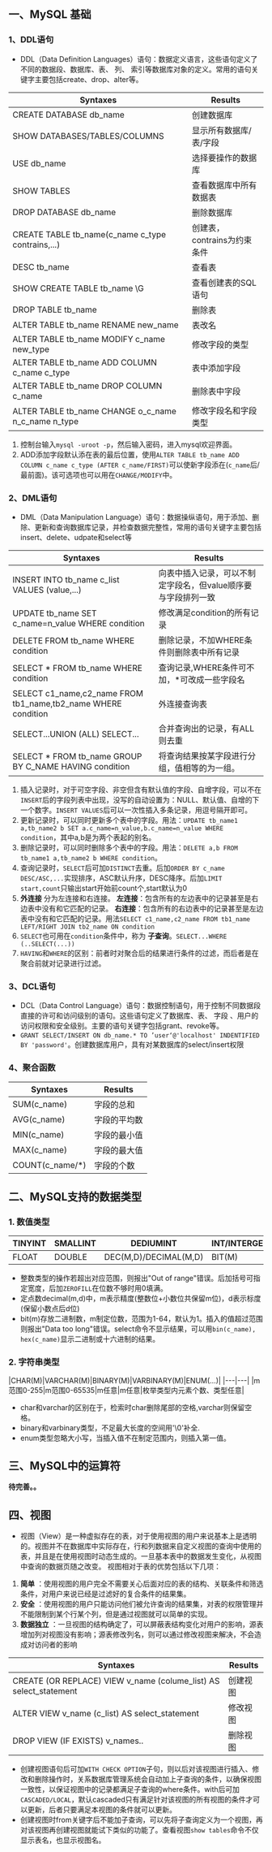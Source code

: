## 一、MySQL 基础
### 1、DDL语句
* DDL（Data Definition Languages）语句：数据定义语言，这些语句定义了不同的数据段、数据库、表、  列、  索引等数据库对象的定义。常用的语句关键字主要包括create、drop、alter等。


|Syntaxes                | Results |
|----                    |----      |
|CREATE DATABASE db_name | 创建数据库 |
|SHOW DATABASES/TABLES/COLUMNS | 显示所有数据库/表/字段 |
|USE db_name             | 选择要操作的数据库|
|SHOW TABLES             | 查看数据库中所有数据表|
|DROP DATABASE db_name   | 删除数据库|
|CREATE TABLE tb_name(c_name c_type contrains,...)   | 创建表，contrains为约束条件|
|DESC tb_name            | 查看表|
|SHOW CREATE TABLE tb_name \G| 查看创建表的SQL语句|
|DROP TABLE tb_name      | 删除表|
|ALTER TABLE tb_name RENAME new_name| 表改名|
|ALTER TABLE tb_name MODIFY c_name new_type| 修改字段的类型|
|ALTER TABLE tb_name ADD COLUMN c_name c_type| 表中添加字段|
|ALTER TABLE tb_name DROP COLUMN c_name| 删除表中字段|
|ALTER TABLE tb_name CHANGE o_c_name n_c_name n_type | 修改字段名和字段类型|


1. 控制台输入`mysql -uroot -p`，然后输入密码，进入mysql欢迎界面。
2. ADD添加字段默认添在表的最后位置，使用`ALTER TABLE tb_name ADD COLUMN c_name c_type (AFTER c_name/FIRST)`可以使新字段添在(`c_name`后/最前面)。该可选项也可以用在`CHANGE/MODIFY`中。

### 2、DML语句
* DML（Data Manipulation Language）语句：数据操纵语句，用于添加、删除、更新和查询数据库记录，并检查数据完整性，常用的语句关键字主要包括insert、delete、udpate和select等

|Syntaxes                | Results  |
|----                    | ----     |
|INSERT INTO tb_name c_list VALUES (value,...) | 向表中插入记录，可以不制定字段名，但value顺序要与字段排列一致|
|UPDATE tb_name SET c_name=n_value WHERE condition| 修改满足condition的所有记录|
|DELETE FROM tb_name WHERE condition| 删除记录，不加WHERE条件则删除表中所有记录|
|SELECT * FROM tb_name WHERE condition| 查询记录,WHERE条件可不加，*可改成一些字段名|
|SELECT c1_name,c2_name FROM tb1_name,tb2_name WHERE condition | 外连接查询表|
|SELECT...UNION (ALL) SELECT... | 合并查询出的记录，有ALL则去重|
|SELECT * FROM tb_name GROUP BY C_NAME HAVING condition | 将查询结果按某字段进行分组，值相等的为一组。|

1. 插入记录时，对于可空字段、非空但含有默认值的字段、自增字段，可以不在`INSERT`后的字段列表中出现，没写的自动设置为：NULL、默认值、自增的下一个数字。`INSERT VALUES`后可以一次性插入多条记录，用逗号隔开即可。
2. 更新记录时，可以同时更新多个表中的字段。用法：`UPDATE tb_name1  a,tb_name2 b SET a.c_name=n_value,b.c_name=n_value WHERE condition`，其中a,b是为两个表起的别名。
3. 删除记录时，可以同时删除多个表中的字段。用法：`DELETE a,b FROM tb_name1 a,tb_name2 b WHERE condition`。
4. 查询记录时，`SELECT`后可加`DISTINCT`去重。后加`ORDER BY c_name DESC/ASC,...`实现排序，ASC默认升序，DESC降序。后加`LIMIT start,count`只输出start开始前count个,start默认为0
5. **外连接** 分为左连接和右连接。 **左连接**：包含所有的左边表中的记录甚至是右边表中没有和它匹配的记录。 **右连接**：包含所有的右边表中的记录甚至是左边表中没有和它匹配的记录。用法`SELECT c1_name,c2_name FROM tb1_name LEFT/RIGHT JOIN tb2_name ON condition`
6. `SELECT`也可用在`condition`条件中，称为 **子查询**。`SELECT...WHERE (..SELECT(...))`
7. `HAVING`和`WHERE`的区别：前者时对聚合后的结果进行条件的过滤，而后者是在聚合前就对记录进行过滤。

### 3、DCL语句
* DCL（Data   Control    Language）语句：数据控制语句，用于控制不同数据段直接的许可和访问级别的语句。这些语句定义了数据库、表、  字段  、用户的访问权限和安全级别。主要的语句关键字包括grant、revoke等。
* `GRANT SELECT/INSERT ON db_name.* TO ’user‘@'localhost' INDENTIFIED BY 'password'`。创建数据库用户，具有对某数据库的select/insert权限

### 4、聚合函数

|Syntaxes                | Results|
|----                    |----    |
|SUM(c_name)             | 字段的总和|
|AVG(c_name)             | 字段的平均数|
|MIN(c_name)             | 字段的最小值|
|MAX(c_name)             | 字段的最大值|
|COUNT(c_name/*)         | 字段的个数|

## 二、MySQL支持的数据类型
### 1. 数值类型

|TINYINT|SMALLINT|DEDIUMINT|INT/INTERGER|BIGINT|
|---|---|---|---|---|
|FLOAT|DOUBLE|DEC(M,D)/DECIMAL(M,D)|BIT(M)|

* 整数类型的操作若超出对应范围，则报出"Out of range"错误。后加括号可指定宽度，后加`ZEROFILL`在位数不够时用0填满。
* 定点数decimal(m,d)中，m表示精度(整数位+小数位共保留m位)，d表示标度(保留小数点后d位)
* bit(m)存放二进制数，m制定位数，范围为1-64，默认为1。插入的值超过范围则报出"Data too long"错误。select命令不显示结果，可以用`bin(c_name), hex(c_name)`显示二进制或十六进制的结果。

### 2. 字符串类型

|CHAR(M)|VARCHAR(M)|BINARY(M)|VARBINARY(M)|ENUM(...)|
|---|---|
|m范围0-255|m范围0-65535|m任意|m任意|枚举类型内元素个数、类型任意|
* char和varchar的区别在于，检索时char删除尾部的空格,varchar则保留空格。
* binary和varbinary类型，不足最大长度的空间用'\0'补全.
* enum类型忽略大小写，当插入值不在制定范围内，则插入第一值。

## 三、MySQL中的运算符

**待完善。。**

## 四、视图
* 视图（View）是一种虚拟存在的表，对于使用视图的用户来说基本上是透明的。视图并不在数据库中实际存在，行和列数据来自定义视图的查询中使用的表，并且是在使用视图时动态生成的。一旦基本表中的数据发生变化，从视图中查询的数据页随之改变。
视图相对于表的优势包括以下几项：
1. **简单** ：使用视图的用户完全不需要关心后面对应的表的结构、关联条件和筛选条件，对用户来说已经是过滤好的复合条件的结果集。
2. **安全** ：使用视图的用户只能访问他们被允许查询的结果集，对表的权限管理并不能限制到某个行某个列，但是通过视图就可以简单的实现。
3. **数据独立** ：一旦视图的结构确定了，可以屏蔽表结构变化对用户的影响，源表增加列对视图没有影响；源表修改列名，则可以通过修改视图来解决，不会造成对访问者的影响

|Syntaxes                | Results  |
|----                    | ----     |
|CREATE (OR REPLACE) VIEW v_name (colume_list) AS select_statement | 创建视图|
|ALTER VIEW v_name (c_list) AS select_statement | 修改视图 |
|DROP VIEW (IF EXISTS) v_names..    | 删除视图 |



* 创建视图语句后可加`WITH CHECK OPTION`子句，则以后对该视图进行插入、修改和删除操作时，关系数据库管理系统会自动加上子查询的条件，以确保视图一致性，以保证视图中的记录都满足子查询的where条件。with后可加`CASCADED/LOCAL`，默认cascaded只有满足针对该视图的所有视图的条件才可以更新，后者只要满足本视图的条件就可以更新。
* 创建视图时from关键字后不能加子查询，可以先将子查询定义为一个视图，再对该视图再创建视图就能试下类似的功能了。查看视图`show tables`命令不仅显示表名，也显示视图名。



